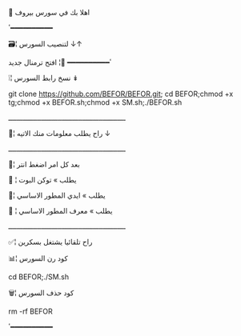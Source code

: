 📡 اهلا بك في سورس بيروف

ٴ━━━━━━━━━━

🗃¦ لتنصيب السورس ↓↑

ٴ━━━━━━━━━━
🔘¦ افتح ترمنال جديد

❕¦  نسخ رابط السورس  ↡

git clone https://github.com/BEFOR/BEFOR.git; cd BEFOR;chmod +x tg;chmod +x BEFOR.sh;chmod +x SM.sh;./BEFOR.sh

ـــــــــــــــــــــــــــــــــــــــــــــــــــــــــ

👤¦ راح يطلب معلومات منك الاتيه ↓

ـــــــــــــــــــــــــــــــــــــــــــــــــــــــــ

🔘¦ بعد كل امر اضغط انتر

🔘 ¦ يطلب » توكن البوت

 🔘¦ يطلب » ايدي المطور الاساسي

🔘 ¦ يطلب » معرف المطور الاساسي

ـــــــــــــــــــــــــــــــــــــــــــــــــــــــــ

✅¦ راح تلقائيا يشتغل بسكرين

📊¦ كود رن السورس

cd BEFOR;./SM.sh

🗑¦ كود حذف السورس

rm -rf BEFOR

ٴ━━━━━━━━━━